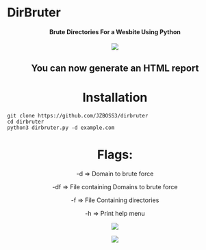 # DirBruter

<h4 align="center">Brute Directories For a Wesbite Using Python</h4>

<p align="center"> <img src="https://github.com/user-attachments/assets/7d13a2e6-0add-48a9-aada-4d045112e24e"/> </p>

<h2 align="center"><b>You can now generate an HTML report</b></h3>

<h1 align="center">Installation</h1>

```
git clone https://github.com/JZBOSS3/dirbruter
cd dirbruter
python3 dirbruter.py -d example.com
```

<h1 align="centeR">Flags:</h1>
<p align="center">-d => Domain to brute force</p>
<p align="center">-df => File containing Domains to brute force</p>
<p align="center">-f => File Containing directories</p>
<p align="center">-h => Print help menu</p>

<p align="center">
  <img src="https://github.com/user-attachments/assets/7f5046d8-9f62-4f8d-ac56-19f45715526d" />
</p>

<p align="center">
  <img src="https://github.com/user-attachments/assets/76c76726-d39c-4211-a4e6-554e09186281" />
</p>

